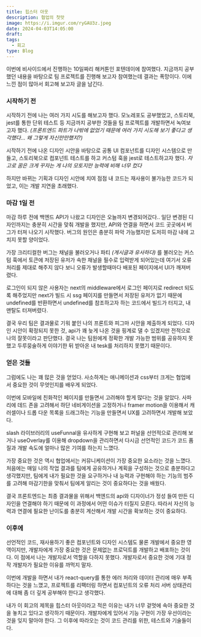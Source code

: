 ```yaml
---
title: 힙스터 아웃
description: 협업의 첫맛
image: https://i.imgur.com/ryGAU3z.jpeg
date: 2024-04-03T14:05:00
draft:
tags:
  - 회고
type: Blog
---
```


이번에 비사이드에서 진행하는 10일짜리 해커톤인 포텐데이에 참여했다. 지금까지 공부했던 내용을 바탕으로 팀 프로젝트를 진행해 보고자 참여했는데 결과는 폭망이다. 이에 느낀 점이 많아서 회고해 보고자 글을 남긴다.

### 시작하기 전

시작하기 전에 나는 여러 가지 시도를 해보고자 했다. 모노레포도 공부했었고, 스토리북, jest를 통한 단위 테스트 등 지금까지 공부한 것들을 팀 프로젝트를 개발하면서 녹여보고자 했다. *(프론트엔드 파트가 나밖에 없었기 때문에 여러 가지 시도해 보기 좋다고 생각했다… 왜 그렇게 자신만만했지?)*

시작하기 전에 나온 디자인 시안을 바탕으로 공통 UI 컴포넌트를 디자인 시스템으로 만들고, 스토리북으로 컴포넌트 테스트를 하고 커스텀 훅을 jest로 테스트하고자 했다. *자고로 꿈은 크게 꾸자는 게 나의 모토지만 능력에 비해 너무 컸다*

하지만 바뀌는 기획과 디자인 시안에 치여 점점 내 코드는 재사용이 불가능한 코드가 되었고, 이는 개발 지연을 초래했다.

### 마감 1일 전

마감 하루 전에 백엔드 API가 나왔고 디자인은 오늘까지 변경되어갔다.. 일단 변경된 디자인까지는 충분히 시간을 맞춰 개발을 했지만, API와 연결을 하면서 코드 곳곳에서 버그가 터져 나오기 시작했다. 버그의 원인은 충분히 파악 가능했지만 도저히 마감 내에 고치지 못할 양이었다.

가장 크리티컬한 버그는 채널을 불러오거나 파티 *(게시글과 유사하다)* 를 불러오는 커스텀 훅에서 토큰에 저장된 유저가 속한 채널을 필수로 입력받게 되어있는데 여기서 오류 처리를 제대로 해주지 않다 보니 오류가 발생할때마다 배포된 페이지에서 UI가 깨져버렸다.

로그인이 되지 않은 사용자는 next의 middleware에서 로그인 페이지로 redirect 되도록 해주었지만 next가 빌드 시 ssg 페이지를 만들면서 저장된 유저가 없기 때문에 undefined를 반환하면서 undefined를 참조하고자 하는 코드에서 빌드가 터지고, 내 맨탈도 터져버렸다.

결국 우리 팀은 결과물로 기워 붙인 나의 프론트와 피그마 시안을 제출하게 되었다. 디자인 시안이 확정되지 못한 것, api가 꽤 늦게 나온 것을 핑계로 댈 수 있겠지만 전적으로 나의 잘못이라고 판단했다. 결국 나는 팀원에게 정확한 개발 가능한 범위를 공유하지 못했고 두루뭉술하게 이야기한 뒤 받아온 내 tesk를 처리하지 못했기 때문이다.

### 얻은 것들

그럼에도 나는 꽤 많은 것을 얻었다. 사소하게는 애니메이션과 css부터 크게는 협업에서 중요한 것이 무엇인지를 배우게 되었다.

이번에 모바일에 친화적인 페이지를 만들면서 고려해야 할게 많다는 것을 알았다. 사파리에 데드 존을 고려해서 하단 네비게이션을 고정하거나 framer motion을 이용해서 캐러셀이나 드롭 다운 목록을 드래그하는 기능을 만들면서 UX를 고려하면서 개발해 보았다.

slash 라이브러리의 useFunnal을 유사하게 구현해 보고 퍼널을 선언적으로 관리해 보거나 useOverlay를 이용해 dropdown을 관리하면서 다시금 선언적인 코드가 코드 품질과 개발 속도에 얼마나 많은 기여를 하는지 느꼈다.

가장 중요한 것은 역시 협업에서는 커뮤니케이션이 가장 중요한 요소라는 것을 느꼈다. 처음에는 매일 나의 작업 결과를 팀에게 공유하거나 계획을 구성하는 것으로 충분하다고 생각했지만, 팀에게 내가 필요한 것을 요구하거나 내 능력과 구현해야 하는 기능의 범주를 고려해 마감기한을 맞춰서 팀에게 알리는 것이 중요하다는 것을 배웠다.

결국 프론트엔드는 최종 결과물을 위해서 백엔드의 api와 디자이너가 정성 들여 만든 디자인을 연결해야 하기 때문에 이 과정에서 어떤 이슈가 터질지 모른다. 따라서 자신의 능력과 연결에 필요한 난이도를 충분히 계산해서 개발 시간을 확보하는 것이 중요하다.

### 이후에

선언적인 코드, 재사용하기 좋은 컴포넌트와 디자인 시스템도 물론 개발에서 중요한 영역이지만, 개발자에게 가장 중요한 것은 문제없는 프로덕트를 개발하고 배포하는 것이다. 이 점에서 나는 개발자로서 역할을 다하지 못했다. 개발자로서 중요한 것에 기대 정작 개발자가 필요한 이유를 까먹지 말자.

이번에 개발을 하면서 내가 react-query를 통한 에러 처리와 데이터 관리에 매우 부족하다는 것을 느꼈고, 프로젝트를 리팩터링 하면서 컴포넌트의 오류 처리 서버 상태관리에 대해 좀 더 깊게 공부해야 한다고 생각했다.

내가 이 회고의 제목을 힙스터 아웃이라고 적은 이유는 내가 너무 겉멋에 속아 중요한 것을 놓치고 있다고 생각하기 때문이다. 개발자에게 있어서 기능 구현이 가장 우선이라는 것을 잊지 말아야 한다. 그 이후에 따라오는 것이 코드 관리를 위한, 테스트와 기술들이다.
